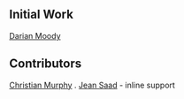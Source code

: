 ## Initial Work

[Darian Moody](https://github.com/djm)

## Contributors

[Christian Murphy](https://github.com/ChristianMurphy) . 
[Jean Saad](https://github.com/jeansaad) - inline support



